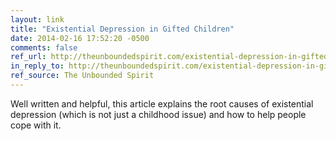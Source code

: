 ```yaml
---
layout: link
title: "Existential Depression in Gifted Children"
date: 2014-02-16 17:52:20 -0500
comments: false
ref_url: http://theunboundedspirit.com/existential-depression-in-gifted-children/
in_reply_to: http://theunboundedspirit.com/existential-depression-in-gifted-children/
ref_source: The Unbounded Spirit
---
```


Well written and helpful, this article explains the root causes of existential depression (which is not just a childhood issue) and how to help people cope with it.